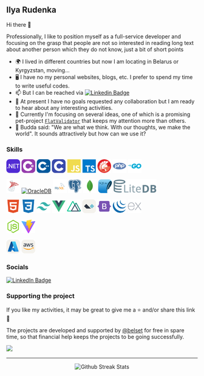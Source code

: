 ## Ilya Rudenka 

Hi there 👋

Professionally, I like to position myself as a full-service developer and focusing on the grasp that people are not so interested in reading long text about another person which they do not know, just a bit of short points

- 🌍 I lived in different countries but now I am locating in Belarus or Kyrgyzstan, moving...
- 🖥️ I have no my personal websites, blogs, etc. I prefer to spend my time to write useful codes.
- 📫 But I can be reached via [![Linkedin Badge](https://img.shields.io/badge/-linkedin-blue?style=flat&logo=linkedin&logoColor=white)](https://www.linkedin.com/in/ilya-rudenka-398877203)
- 👯 At present I have no goals requested any collaboration but I am ready to hear about any interesting activities.
- 🚀 Currently I'm focusing on several ideas, one of which is a promising pet-project [`FlatValidator`](http://github.com/belset/FlatValidator) that keeps my attention more than others.
- 🧠 Budda said: "We are what we think. With our thoughts, we make the world". It sounds attractively but how can we use it?


### Skills

<p align="left">
  <a href="https://learn.microsoft.com/en-us/dotnet/" target="_blank" rel="noreferrer"><img src="icons/skills/DotNet.svg" width="36" height="36" alt=".NET" /></a>
  <a href="https://learn.microsoft.com/en-us/dotnet/csharp/" target="_blank" rel="noreferrer"><img src="icons/skills/CS.svg" width="36" height="36" alt="C#" /></a>
  <a href="https://devdocs.io/cpp/" target="_blank" rel="noreferrer"><img src="icons/skills/CPP.svg" width="36" height="36" alt="C++" /></a>
  <a href="https://devdocs.io/c/" target="_blank" rel="noreferrer"><img src="icons/skills/C.svg" width="36" height="36" alt="C" /></a>
  <a href="https://developer.mozilla.org/en-US/docs/Web/JavaScript" target="_blank" rel="noreferrer"><img src="icons/skills/javascript-colored.svg" width="36" height="36" alt="Javascript" /></a>
  <a href="https://www.typescriptlang.org/" target="_blank" rel="noreferrer"><img src="icons/skills/typescript-colored.svg" width="36" height="36" alt="Typescript" /></a>
  <a href="https://www.typescriptlang.org/" target="_blank" rel="noreferrer"><img src="icons/skills/borland-delphi.svg" width="36" height="36" alt="Borland Delphi" /></a>
  <a href="https://devdocs.io/php/" target="_blank" rel="noreferrer"><img src="icons/skills/php-colored.svg" width="36" height="36" alt="PHP" /></a>
  <a href="https://go.dev/doc/" target="_blank" rel="noreferrer"><img src="icons/skills/go-colored.svg" width="36" height="36" alt="Go" /></a>
</p>
<p align="left">
  <a href="https://www.microsoft.com/" target="_blank" rel="noreferrer"><img src="icons/skills/microsoft-sql-server.svg" height="36" alt="MS SQL Server" /></a>
  <a href="https://www.oracle.com/" target="_blank" rel="noreferrer"><img src="icons/skills/oracle-1.svg" height="36" alt="OracleDB" /></a>
  <a href="https://www.mysql.com/" target="_blank" rel="noreferrer"><img src="icons/skills/mysql.svg" height="36" alt="MySQL" /></a>
  <a href="https://www.postgresql.org/" target="_blank" rel="noreferrer"><img src="icons/skills/postgresql-colored.svg" height="36" alt="PostgreSQL" /></a>
  <a href="https://www.mongodb.com/" target="_blank" rel="noreferrer"><img src="icons/skills/mongodb-colored.svg" height="36" alt="MongoDB" /></a>
  <a href="https://sqlite.org/" target="_blank" rel="noreferrer"><img src="icons/skills/SQLite.svg" height="36" alt="SQLite" /></a>
  <a href="https://www.litedb.org/" target="_blank" rel="noreferrer"><img src="icons/skills/litedb.svg" height="36" alt="LiteDB" /></a>
</p>
<p align="left">
  <a href="https://developer.mozilla.org/en-US/docs/Glossary/HTML5" target="_blank" rel="noreferrer"><img src="icons/skills/html5-colored.svg" height="36" alt="HTML5" /></a>
  <a href="https://www.w3.org/TR/CSS/#css" target="_blank" rel="noreferrer"><img src="icons/skills/css3-colored.svg" height="36" alt="CSS" /></a>
  <a href="https://tailwindcss.com/" target="_blank" rel="noreferrer"><img src="icons/skills/tailwindcss-colored.svg" height="36" alt="TailwindCSS" /></a>
  <a href="https://vuejs.org/" target="_blank" rel="noreferrer"><img src="icons/skills/vuejs-colored.svg" height="36" alt="VueJS" /></a>
  <a href="https://nuxt.com/" target="_blank" rel="noreferrer"><img src="icons/skills/nuxtjs-colored.svg" height="36" alt="NuxtJS" /></a>
  <a href="https://alpine.js/" target="_blank" rel="noreferrer"><img src="icons/skills/AlpineJS-Light.svg" height="36" alt="AlpineJS" /></a>
  <a href="https://getbootstrap.com/" target="_blank" rel="noreferrer"><img src="icons/skills/bootstrap-colored.svg" height="36" alt="Bootstrap" /></a>
  <a href="https://jquery.com/" target="_blank" rel="noreferrer"><img src="icons/skills/jquery-colored.svg" height="36" alt="jQuery" /></a>
  <a href="https://expressjs.com/" target="_blank" rel="noreferrer"><img src="icons/skills/express.svg" height="36" alt="Express" /></a>
</p>  

<p align="left">  
  <a href="https://nodejs.org/en/" target="_blank" rel="noreferrer"><img src="icons/skills/nodejs-colored.svg" width="36" height="36" alt="NodeJS" /></a>
  <a href="https://vitejs.dev/" target="_blank" rel="noreferrer"><img src="icons/skills/vite-colored.svg" height="36" alt="Vite" /></a>
</p>

<p align="left">  
  <img src="icons/skills/Azure-Light.svg"height="36" alt="Azure" />
  <img src="icons/skills/AWS-Light.svg"height="36" alt="AWS" />  
</p>

### Socials

<div>
  <a href="https://www.linkedin.com/in/ilya-rudenka-398877203" target="_blank" rel="noreferrer"><img src="https://img.shields.io/badge/LinkedIn-blue?style=for-the-badge&logo=linkedin&logoColor=white" alt="LinkedIn Badge"/></a>
</div>

### Supporting the project

If you like my activities, it may be great to give me a ⭐ and/or share this link 🤗

The projects are developed and supported by [@belset](https://github.com/belset) for free in spare 
time, so that financial help keeps the projects to be going successfully.
<div>
  <a href="https://www.buymeacoffee.com/belset" target="_blank"><img src="https://cdn.buymeacoffee.com/buttons/v2/default-yellow.png" width="150" /></a>
</div>

---

<p align="center">
  <img src="http://github-readme-streak-stats.herokuapp.com/?user=belset&theme=dark&background=000000" width="500" height="auto" alt="Github Streak Stats"/>
</p>

